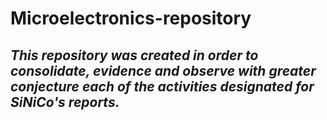 # Microelectronics-repository
## ***This repository was created in order to consolidate, evidence and observe with greater conjecture each of the activities designated for SiNiCo's reports.***
